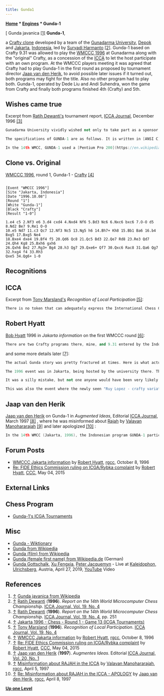 ```yaml
---
title: Gunda1
---
```

**[Home](Home "Home") * [Engines](Engines "Engines") * Gunda-1**

\[ Gunda javanica <a id="cite-note-1" href="#cite-ref-1">[1]</a>
**Gunda-1**,

a [Crafty clone](Crafty#CraftyClones "Crafty") developed by a team of the [Gunadarma University](http://id.wikipedia.org/wiki/Universitas_Gunadarma), [Depok](https://en.wikipedia.org/wiki/Depok) and [Jakarta](https://en.wikipedia.org/wiki/Jakarta), [Indonesia](https://en.wikipedia.org/wiki/Indonesia), led by [Suryadi Harmanto](Suryadi_Harmanto "Suryadi Harmanto") <a id="cite-note-2" href="#cite-ref-2">[2]</a>.
Gunda-1 based on Crafty 9.31 was allowed to play the [WMCCC 1996](WMCCC_1996 "WMCCC 1996") at Gunadarma along with the "original" Crafty, as a concession of the [ICCA](ICCA "ICCA") to let the host participate with an own program. At the WMCCC players meeting it was agreed that Crafty had to play Gunda-1 in the first round as proposed by tournament director [Jaap van den Herik](Jaap_van_den_Herik "Jaap van den Herik"), to avoid possible later issues if it turned out, both programs may fight for the title. Also no other program had to play both. Gunda-1, operated by Dede Liu and Andi Suhendra, won the game from Crafty and finally both programs finished 4th (Crafty) and 5th.

## Wishes came true

Excerpt from [Ratih Dewanti's](Ratih_Dewanti "Ratih Dewanti") tournament report, [ICCA Journal](ICGA_Journal "ICGA Journal"), December 1996 <a id="cite-note-3" href="#cite-ref-3">[3]</a>

```C++
Gunadarma University vividly wished not only to take part as a sponsor in the [14th World Microcomputer Chess Tournament](WMCCC_1996 "WMCCC 1996"), but also as a participant. At first, this seemed an audacious wish, since programming a computer-chess system from scratch requires a great deal of effort. Due to our contacts with the [ICCA](ICCA "ICCA") we were referred to the program [CRAFTY](Crafty "Crafty") (especially to [Bob Hyatt](Robert_Hyatt "Robert Hyatt")). The Gunadarma University was enthusiastic about the possibility that their wish could be fulfilled. So they formed a group of eight persons working on an own chess program based on CRAFTY. The group, called Gunadarma University Expert Team, was led by [Professor Suryadi Harmanto](Suryadi_Harmanto "Suryadi Harmanto"), the other members being Haryanto, M. Shofwan A, Avinanta Tarigan, Adang Suhendra, Adrian, Tubagus Maulana, and Windiaprana. The team worked six months on the program. 

```

```C++
The specifications of GUNDA-1 are as follows. It is written in [ANSI C](C "C") and [Assembly Language](Assembly "Assembly"), and has been tested and run well in [LINUX](Linux "Linux") [Slackware](https://en.wikipedia.org/wiki/Slackware) version 3.0. In order to improve the execution speed, the [kernel](https://en.wikipedia.org/wiki/Linux_kernel) of the LINUX operating system has been optimized for the [Pentium](X86 "X86") processor.

```

```C++
In the 14th WMCC, GUNDA-1 used a [Pentium Pro 200](https://en.wikipedia.org/wiki/Pentium_Pro), and was operated by Dede Liu and Andi Suhendra. GUNDA-1 received a wildcard from the ICCA for participating in the tournament. We were very happy with it and especially with the result. GUNDA-1 finished fifth (tied fourth with its "origin" CRAFTY represented by Tom Crain). A remarkable contest was in the first round when GUNDA-1 played CRAFTY (as was agreed upon beforehand) and won ... its first game in a World Championship. Still, after the tournament we know that there are many things to do to improve the program. 

```

## Clone vs. Original

[WMCCC 1996](WMCCC_1996 "WMCCC 1996"), round 1, Gunda-1 - [Crafty](Crafty "Crafty") <a id="cite-note-4" href="#cite-ref-4">[4]</a>

```

[Event "WMCCC 1996"]
[Site "Jakarta, Indonesia"]
[Date "1996.10.08"]
[Round "1"]
[White "Gunda-1"]
[Black "Crafty"]
[Result "1-0"]

1.e4 c5 2.Nf3 e6 3.d4 cxd4 4.Nxd4 Nf6 5.Bd3 Nc6 6.Nxc6 bxc6 7.O-O d5 8.Nd2 Be7 9.Re1 O-O 
10.e5 Nd7 11.c3 Qc7 12.Nf3 Nc5 13.Ng5 h6 14.Bh7+ Kh8 15.Bb1 Ba6 16.b4 Bxg5 17.Bxg5 Ne4 
18.Bxe4 dxe4 19.Bf4 f5 20.Qd6 Qc8 21.Qc5 Bd3 22.Qe7 Rd8 23.Re3 Qd7 24.Qh4 Kg8 25.Bxh6 gxh6 
26.Qxh6 Be2 27.Rg3+ Bg4 28.h3 Qg7 29.Qxe6+ Qf7 30.Qxc6 Rac8 31.Qa6 Qg7 32.hxg4 f4 33.Rh3 
Qxe5 34.Qg6+ 1-0

```

## Recognitions

## ICCA

Excerpt from [Tony Marsland's](Tony_Marsland "Tony Marsland") *Recognition of Local Participation* <a id="cite-note-5" href="#cite-ref-5">[5]</a>:

```C++
There is no token that can adequately express the International Chess Community's appreciation for the host University, Gunadarma. While one can recognize the founder, [Professor Suryadi Harmanto's](Suryadi_Harmanto "Suryadi Harmanto") love of chess and wisdom in building an institution whose programs are bound so tightly with the importance of Information Technology, one can only be impressed by his courage in taking on the challenge of revising the GUNDA-1 chess program to give it local character, while risking all in a competition like this one. The computer-chess community is delighted to accept him into its ranks as a programmer and, hopefully, as a long-time continuing participant in ICCA events. The world needs more risk takers with such vision. 

```

## Robert Hyatt

[Bob Hyatt](Robert_Hyatt "Robert Hyatt") 1996 in *Jakarta information* on the first WMCCC round <a id="cite-note-6" href="#cite-ref-6">[6]</a>:

```C++
There are two Crafty programs there, mine, and 9.31 entered by the Indonesians.  This is something that seems wrong to me and I'll take it up with the ICCA later, as this was discussed at length and I thought it was clear that Crafty is Crafty, period.  Makes little sense to have two... 

```

and some more details later <a id="cite-note-7" href="#cite-ref-7">[7]</a>:

```C++
The actual Gunda story was pretty fractured at times. Here is what actually happened.

```

```C++
The 1996 event was in Jakarta, being hosted by the university there. The CS chair (perhaps, I am not certain on this) asked David if they could enter a modified Crafty as a participant. David asked me and I replied "Sure. I was going to participate, but if they are interested, that works for me." And I left it at that. But each time the new participant list was published, no "Gunda-1" entry. I sent David/Tony an email and they replied "we have not received an entry from them, do you want to enter yourself?" And I replied yes. I filled out the application, GM Roman Dzhindi had a friend that volunteered to operate AND buy us a pentium-pro box to use. He also bought the airline ticket and set up his room reservation at his own cost. Then at the last minute along came Gunda-1. Now there was a quandary, in that our guy had already bought a non-refundable airline ticket, booked a room, had sent the pentium pro to me to install linux, + crafty, plus 3-4-5 piece endgame tables, and then I had FedEx'ed it on to Jakarta. David promptly contacted me for advice. He did not want to refuse them entry since they were hosting the event, he did not want to exclude the real Crafty after the expenses we had spent, so I suggested they discuss it at the player's meeting, which they did. No one raised an objection after hearing the explanation, and the only stipulation the players wanted was to request that Gunda-1 and Crafty NOT be paired against each other unless it was absolutely unavoidable, for obvious reasons.

```

```C++
It was a silly mistake, but not one anyone would have been very likely to predict, so we made the best of it. Funny thing was the two programs tied for places 4-5, which was not expected. Crafty could certainly have won that event with a little luck, but you would not normally expect both to finish at the same position.

```

```C++
This was also the event where the newly seen "Ruy Lopez - crafty variation" first showed up. I can tell more about that if anyone is interested. 

```

## Jaap van den Herik

[Jaap van den Herik](Jaap_van_den_Herik "Jaap van den Herik") on Gunda-1 in *Augmented Ideas*, Editorial [ICCA Journal](ICGA_Journal#20_1 "ICGA Journal"), March 1997 <a id="cite-note-8" href="#cite-ref-8">[8]</a> , where he was misinformed about [Rajah](Rajah "Rajah") by [Valavan Manohararajah](Valavan_Manohararajah "Valavan Manohararajah") <a id="cite-note-9" href="#cite-ref-9">[9]</a> and later apologized <a id="cite-note-10" href="#cite-ref-10">[10]</a> :

```C++
In the 14th WMCC (Jakarta, 1996), the Indonesian program GUNDA-1 participated, and in the 16th Open Dutch Computer-Chess Championship (Leiden, 1996) the program [RAJAH](Rajah "Rajah") was entered. Both programs were based on [Hyatt's](Robert_Hyatt "Robert Hyatt") world-wide available code of the program [CRAFTY](Crafty "Crafty"). Since both teams gave due credit to CRAFTY as their original source, it is comparable to using ideas from articles while giving appropriate reference. Nevertheless, the question remains to what extent can we prolong the similarity of publications and programs. For articles, we do not allow plagiarism. For algorithms and programs I believe we are in a state of flux. Yet, the researcher who is the originator of the ideas should always be given pride of place. 

```

## Forum Posts

- [WMCCC Jakarta information](https://groups.google.com/d/msg/rec.games.chess.computer/50s5AfH68zs/hUwnuBw1BY8J) by [Robert Hyatt](Robert_Hyatt "Robert Hyatt"), [rgcc](Computer_Chess_Forums "Computer Chess Forums"), October 8, 1996
- [Re: FIDE Ethics Commission ruling on ICGA/Rybka complaint](http://www.talkchess.com/forum/viewtopic.php?t=56112&start=202) by [Robert Hyatt](Robert_Hyatt "Robert Hyatt"), [CCC](CCC "CCC"), May 04, 2015

## External Links

## Chess Program

- [Gunda-1's ICGA Tournaments](https://www.game-ai-forum.org/icga-tournaments/program.php?id=194)

## Misc

- [Gunda - Wiktionary](https://en.wiktionary.org/wiki/Gunda)
- [Gunda from Wikipedia](https://en.wikipedia.org/wiki/Gunda)
- [Gunda (film) from Wikipedia](https://en.wikipedia.org/wiki/Gunda_%28film%29)
- [Gunda (female first name) from Wikipedia.de](https://de.wikipedia.org/wiki/Gunda) (German)
- [Gunda Gottschalk](https://de.wikipedia.org/wiki/Gunda_Gottschalk), [Xu Fengxia](https://de.wikipedia.org/wiki/Xu_Fengxia), [Peter Jacquemyn](https://de.wikipedia.org/wiki/Peter_Jacquemyn) - Live at [Kaleidophon, Ulrichsberg](https://de.wikipedia.org/wiki/Jazzatelier_Ulrichsberg), Austria, April 27, 2019, [YouTube](https://en.wikipedia.org/wiki/YouTube) Video

## References

1. <a id="cite-ref-1" href="#cite-note-1">↑</a> [Gunda javanica from Wikipedia](https://en.wikipedia.org/wiki/Gunda_javanica)
1. <a id="cite-ref-2" href="#cite-note-2">↑</a> [Ratih Dewanti](Ratih_Dewanti "Ratih Dewanti") (**1996**). *Report on the 14th World Microcomputer Chess Championship*. [ICCA Journal, Vol. 19, No. 4](ICGA_Journal#19_4 "ICGA Journal")
1. <a id="cite-ref-3" href="#cite-note-3">↑</a> [Ratih Dewanti](Ratih_Dewanti "Ratih Dewanti") (**1996**). *Report on the 14th World Microcomputer Chess Championship*. [ICCA Journal, Vol. 19, No. 4](ICGA_Journal#19_4 "ICGA Journal"), pp. 251
1. <a id="cite-ref-4" href="#cite-note-4">↑</a> [Jakarta 1996 - Chess - Round 1 - Game 13 (ICGA Tournaments)](https://www.game-ai-forum.org/icga-tournaments/round.php?tournament=55&round=1&id=13)
1. <a id="cite-ref-5" href="#cite-note-5">↑</a> [Tony Marsland](Tony_Marsland "Tony Marsland") (**1996**). *Recognition of Local Participation*. [ICCA Journal, Vol. 19, No. 4](ICGA_Journal#19_4 "ICGA Journal")
1. <a id="cite-ref-6" href="#cite-note-6">↑</a> [WMCCC Jakarta information](https://groups.google.com/d/msg/rec.games.chess.computer/50s5AfH68zs/hUwnuBw1BY8J) by [Robert Hyatt](Robert_Hyatt "Robert Hyatt"), [rgcc](Computer_Chess_Forums "Computer Chess Forums"), October 8, 1996
1. <a id="cite-ref-7" href="#cite-note-7">↑</a> [Re: FIDE Ethics Commission ruling on ICGA/Rybka complaint](http://www.talkchess.com/forum/viewtopic.php?t=56112&start=202) by [Robert Hyatt](Robert_Hyatt "Robert Hyatt"), [CCC](CCC "CCC"), May 04, 2015
1. <a id="cite-ref-8" href="#cite-note-8">↑</a> [Jaap van den Herik](Jaap_van_den_Herik "Jaap van den Herik") (**1997**). *Augmentes Ideas*. Editorial [ICCA Journal, Vol. 20, No. 1](ICGA_Journal#20_1 "ICGA Journal")
1. <a id="cite-ref-9" href="#cite-note-9">↑</a> [Misinformation about RAJAH in the ICCA](https://groups.google.com/d/msg/rec.games.chess.computer/NjJdS3uw7qQ/L7aYTdKG31AJ) by [Valavan Manohararajah](Valavan_Manohararajah "Valavan Manohararajah"), [rgcc](Computer_Chess_Forums "Computer Chess Forums"), April 5, 1997
1. <a id="cite-ref-10" href="#cite-note-10">↑</a> [Re: Misinformation about RAJAH in the ICCA - APOLOGY](https://groups.google.com/d/msg/rec.games.chess.computer/NjJdS3uw7qQ/EeeuJl9rkUcJ) by [Jaap van den Herik](Jaap_van_den_Herik "Jaap van den Herik"), [rgcc](Computer_Chess_Forums "Computer Chess Forums"), April 8, 1997

**[Up one Level](Engines "Engines")**

